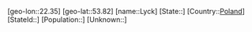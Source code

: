 ﻿---
location: [53.82,22.35]
type: City
tags:
- geo/City


SpocWebEntityId: 32157
isDeleted: false
confidential: public

---
[geo-lon::22.35]
[geo-lat::53.82]
[name::Lyck]
[State::]
[Country::[Poland](geo/Continent/Europe/Poland.md)]
[StateId::]
[Population::]
[Unknown::]

